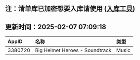 ## 注：清单库已加密想要入库请使用 ([入库工具](https://github.com/BlankTMing/ManifestAutoUpdate/releases))

## 更新时间：2025-02-07 07:09:18
| AppID | 名称 | 类型  |
| :-------------------- | :----------------------------- | :----------- |
| 3380720 | Big Helmet Heroes - Soundtrack| Music |
